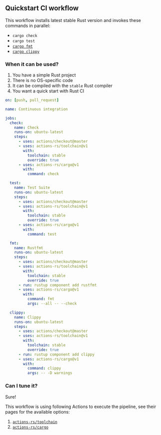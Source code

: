 ## Quickstart CI workflow

This workflow installs latest stable Rust version
and invokes these commands in parallel:

 * `cargo check`
 * `cargo test`
 * [`cargo fmt`](https://github.com/rust-lang/rustfmt)
 * [`cargo clippy`](https://github.com/rust-lang/rust-clippy)

### When it can be used?

1. You have a simple Rust project
2. There is no OS-specific code
3. It can be compiled with the `stable` Rust compiler
4. You want a quick start with Rust CI

```yaml
on: [push, pull_request]

name: Continuous integration

jobs:
  check:
    name: Check
    runs-on: ubuntu-latest
    steps:
      - uses: actions/checkout@master
      - uses: actions-rs/toolchain@v1
        with:
          toolchain: stable
          override: true
      - uses: actions-rs/cargo@v1
        with:
          command: check

  test:
    name: Test Suite
    runs-on: ubuntu-latest
    steps:
      - uses: actions/checkout@master
      - uses: actions-rs/toolchain@v1
        with:
          toolchain: stable
          override: true
      - uses: actions-rs/cargo@v1
        with:
          command: test

  fmt:
    name: Rustfmt
    runs-on: ubuntu-latest
    steps:
      - uses: actions/checkout@master
      - uses: actions-rs/toolchain@v1
        with:
          toolchain: stable
          override: true
      - run: rustup component add rustfmt
      - uses: actions-rs/cargo@v1
        with:
          command: fmt
          args: --all -- --check

  clippy:
    name: Clippy
    runs-on: ubuntu-latest
    steps:
      - uses: actions/checkout@master
      - uses: actions-rs/toolchain@v1
        with:
          toolchain: stable
          override: true
      - run: rustup component add clippy
      - uses: actions-rs/cargo@v1
        with:
          command: clippy
          args: -- -D warnings
```

### Can I tune it?

Sure!

This workflow is using following Actions to execute the pipeline,
see their pages for the available options:

1. [`actions-rs/toolchain`](https://github.com/actions-rs/toolchain)
2. [`actions-rs/cargo`](https://github.com/actions-rs/cargo)
